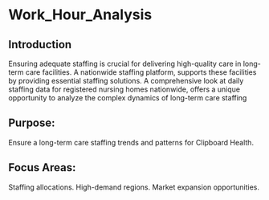 # Work_Hour_Analysis
## Introduction
Ensuring adequate staffing is crucial for delivering high-quality care in long-term care facilities. A nationwide staffing platform, supports these facilities by providing essential staffing solutions. A comprehensive look at daily staffing data for registered nursing homes nationwide, offers a unique opportunity to analyze the complex dynamics of long-term care staffing

## Purpose:
Ensure a long-term care staffing trends and patterns for Clipboard Health.

## Focus Areas:
Staffing allocations.
High-demand regions.
Market expansion opportunities.
